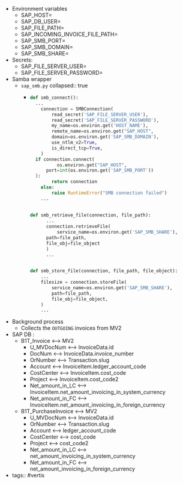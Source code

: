 - Environment variables
	- SAP_HOST=
	- SAP_DB_USER=
	- SAP_FILE_PATH=
	- SAP_INCOMING_INVOICE_FILE_PATH=
	- SAP_SMB_PORT=
	- SAP_SMB_DOMAIN=
	- SAP_SMB_SHARE=
- Secrets:
	- SAP_FILE_SERVER_USER=
	- SAP_FILE_SERVER_PASSWORD=
- Samba wrapper
	- `sap_smb.py`
	  collapsed:: true
		- ```python
		  def smb_connect():
		  	...
		      connection = SMBConnection(
		          read_secret('SAP_FILE_SERVER_USER'),
		          read_secret('SAP_FILE_SERVER_PASSWORD'),
		          my_name=os.environ.get('HOST_NAME'),
		          remote_name=os.environ.get("SAP_HOST",
		          domain=os.environ.get('SAP_SMB_DOMAIN'),
		          use_ntlm_v2=True,
		          is_direct_tcp=True,
		      )
		  	if connection.connect(
		        	os.environ.get("SAP_HOST", 
		  		port=int(os.environ.get('SAP_SMB_PORT'))
		  	):
		          return connection
		      else:
		          raise RuntimeError("SMB connection failed")
		      ...
		      
		      
		  def smb_retrieve_file(connection, file_path):
		    	...
		    	connection.retrieveFile(
		    		service_name=os.environ.get('SAP_SMB_SHARE'),
		      	path=file_path,
		      	file_obj=file_object
		    	)
		    	...
		  
		      
		  def smb_store_file(connection, file_path, file_object):
		      ...
		      filesize = connection.storeFile(
		          service_name=os.environ.get('SAP_SMB_SHARE'),
		          path=file_path,
		          file_obj=file_object,
		      )
		      ...
		  ```
- Background process
	- Collects the `OUTGOING` invoices from MV2
- SAP DB :
	- B1T_Invoice <--> MV2
		- U_MVDocNum <--> InvoiceData.id
		- DocNum <--> InvoiceData.invoice_number
		- OrNumber <--> Transaction.slug
		- Account <--> InvoiceItem.ledger_account_code
		- CostCenter <--> InvoiceItem.cost_code
		- Project <--> InvoiceItem.cost_code2
		- Net_amount_in_LC <--> InvoiceItem.net_amount_invoicing_in_system_currency
		- Net_amount_in_FC <--> InvoiceItem.net_amount_invoicing_in_foreign_currency
	- B1T_PurchaseInvoice <--> MV2
		- U_MVDocNum <--> InvoiceData.id
		- OrNumber <--> Transaction.slug
		- Account <--> ledger_account_code
		- CostCenter <--> cost_code
		- Project <--> cost_code2
		- Net_amount_in_LC <--> net_amount_invoicing_in_system_currency
		- Net_amount_in_FC <--> net_amount_invoicing_in_foreign_currency
- tags:: #vertis